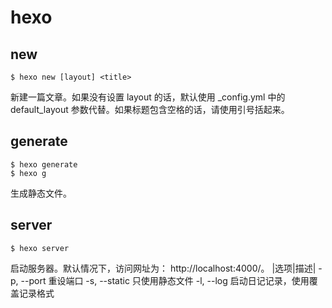 # hexo

## new
```shell
$ hexo new [layout] <title>
```
新建一篇文章。如果没有设置 layout 的话，默认使用 _config.yml 中的 default_layout 参数代替。如果标题包含空格的话，请使用引号括起来。

## generate
```shell
$ hexo generate
$ hexo g
```
生成静态文件。

## server
```shell
$ hexo server
```
启动服务器。默认情况下，访问网址为： http://localhost:4000/。
|选项|描述|
-p, --port	重设端口
-s, --static	只使用静态文件
-l, --log	启动日记记录，使用覆盖记录格式